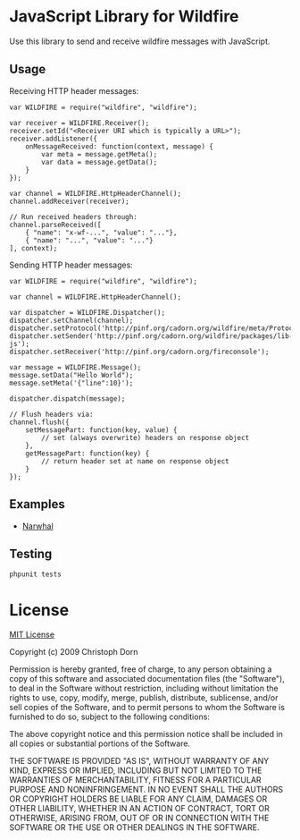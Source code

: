 
JavaScript Library for Wildfire
===============================

Use this library to send and receive wildfire messages with JavaScript.

Usage
-----

Receiving HTTP header messages:

    var WILDFIRE = require("wildfire", "wildfire");
    
    var receiver = WILDFIRE.Receiver();
    receiver.setId("<Receiver URI which is typically a URL>");
    receiver.addListener({
        onMessageReceived: function(context, message) {
            var meta = message.getMeta();
            var data = message.getData();
        }
    });

    var channel = WILDFIRE.HttpHeaderChannel();
    channel.addReceiver(receiver);

    // Run received headers through:
    channel.parseReceived([
        { "name": "x-wf-...", "value": "..."},
        { "name": "...", "value": "..."}
    ], context);

Sending HTTP header messages:

    var WILDFIRE = require("wildfire", "wildfire");

    var channel = WILDFIRE.HttpHeaderChannel();
    
    var dispatcher = WILDFIRE.Dispatcher();
    dispatcher.setChannel(channel);
    dispatcher.setProtocol('http://pinf.org/cadorn.org/wildfire/meta/Protocol/Component/0.1');
    dispatcher.setSender('http://pinf.org/cadorn.org/wildfire/packages/lib-js');
    dispatcher.setReceiver('http://pinf.org/cadorn.org/fireconsole');
    
    var message = WILDFIRE.Message();
    message.setData("Hello World");
    message.setMeta('{"line":10}');    
    
    dispatcher.dispatch(message);

    // Flush headers via:
    channel.flush({
        setMessagePart: function(key, value) {
            // set (always overwrite) headers on response object
        },
        getMessagePart: function(key) {
            // return header set at name on response object
        }
    });


Examples
--------

  * [Narwhal](http://github.com/cadorn/wildfire/tree/master/packages/lib-js/examples/narwhal/)


Testing
-------

    phpunit tests



License
=======

[MIT License](http://www.opensource.org/licenses/mit-license.php)

Copyright (c) 2009 Christoph Dorn

Permission is hereby granted, free of charge, to any person obtaining a copy
of this software and associated documentation files (the "Software"), to deal
in the Software without restriction, including without limitation the rights
to use, copy, modify, merge, publish, distribute, sublicense, and/or sell
copies of the Software, and to permit persons to whom the Software is
furnished to do so, subject to the following conditions:

The above copyright notice and this permission notice shall be included in
all copies or substantial portions of the Software.

THE SOFTWARE IS PROVIDED "AS IS", WITHOUT WARRANTY OF ANY KIND, EXPRESS OR
IMPLIED, INCLUDING BUT NOT LIMITED TO THE WARRANTIES OF MERCHANTABILITY,
FITNESS FOR A PARTICULAR PURPOSE AND NONINFRINGEMENT. IN NO EVENT SHALL THE
AUTHORS OR COPYRIGHT HOLDERS BE LIABLE FOR ANY CLAIM, DAMAGES OR OTHER
LIABILITY, WHETHER IN AN ACTION OF CONTRACT, TORT OR OTHERWISE, ARISING FROM,
OUT OF OR IN CONNECTION WITH THE SOFTWARE OR THE USE OR OTHER DEALINGS IN
THE SOFTWARE.
